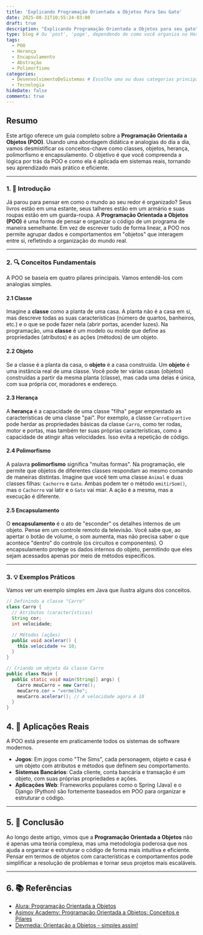 ```yaml
---
title: 'Explicando Programação Orientada a Objetos Para Seu Gato'
date: 2025-08-31T10:55:24-03:00
draft: true
description: "Explicando Programação Orientada a Objetos para seu gato"
type: blog # Ou 'post', 'page', dependendo de como você organiza no Hextra
tags:
  - POO
  - Herença
  - Encapsulamento
  - Abstração
  - Polimorfismo
categories:
  - DesenvolvimentoDeSistemas # Escolha uma ou duas categorias principais
  - Tecnologia
hideDate: false
comments: true
---
```


## Resumo

Este artigo oferece um guia completo sobre a **Programação Orientada a Objetos (POO)**. Usando uma abordagem didática e analogias do dia a dia, vamos desmistificar os conceitos-chave como classes, objetos, herança, polimorfismo e encapsulamento. O objetivo é que você compreenda a lógica por trás da POO e como ela é aplicada em sistemas reais, tornando seu aprendizado mais prático e eficiente.

---

### **1. 🧠 Introdução**

Já parou para pensar em como o mundo ao seu redor é organizado? Seus livros estão em uma estante, seus talheres estão em um armário e suas roupas estão em um guarda-roupa. A **Programação Orientada a Objetos (POO)** é uma forma de pensar e organizar o código de um programa de maneira semelhante. Em vez de escrever tudo de forma linear, a POO nos permite agrupar dados e comportamentos em "objetos" que interagem entre si, refletindo a organização do mundo real.

---

### **2. 🔍 Conceitos Fundamentais**

A POO se baseia em quatro pilares principais. Vamos entendê-los com analogias simples.

#### **2.1 Classe**
Imagine a **classe** como a planta de uma casa. A planta não é a casa em si, mas descreve todas as suas características (número de quartos, banheiros, etc.) e o que se pode fazer nela (abrir portas, acender luzes). Na programação, uma **classe** é um modelo ou molde que define as propriedades (atributos) e as ações (métodos) de um objeto.

#### **2.2 Objeto**
Se a classe é a planta da casa, o **objeto** é a casa construída. Um **objeto** é uma instância real de uma classe. Você pode ter várias casas (objetos) construídas a partir da mesma planta (classe), mas cada uma delas é única, com sua própria cor, moradores e endereço.

#### **2.3 Herança**
A **herança** é a capacidade de uma classe "filha" pegar emprestado as características de uma classe "pai". Por exemplo, a classe `CarroEsportivo` pode herdar as propriedades básicas da classe `Carro`, como ter rodas, motor e portas, mas também ter suas próprias características, como a capacidade de atingir altas velocidades. Isso evita a repetição de código.

#### **2.4 Polimorfismo**
A palavra **polimorfismo** significa "muitas formas". Na programação, ele permite que objetos de diferentes classes respondam ao mesmo comando de maneiras distintas. Imagine que você tem uma classe `Animal` e duas classes filhas: `Cachorro` e `Gato`. Ambas podem ter o método `emitirSom()`, mas o `Cachorro` vai latir e o `Gato` vai miar. A ação é a mesma, mas a execução é diferente.

#### **2.5 Encapsulamento**
O **encapsulamento** é o ato de "esconder" os detalhes internos de um objeto. Pense em um controle remoto da televisão. Você sabe que, ao apertar o botão de volume, o som aumenta, mas não precisa saber o que acontece "dentro" do controle (os circuitos e componentes). O encapsulamento protege os dados internos do objeto, permitindo que eles sejam acessados apenas por meio de métodos específicos.

---

### **3. 💡 Exemplos Práticos**

Vamos ver um exemplo simples em Java que ilustra alguns dos conceitos.

```java
// Definindo a classe "Carro"
class Carro {
  // Atributos (características)
  String cor;
  int velocidade;

  // Métodos (ações)
  public void acelerar() {
    this.velocidade += 10;
  }
}

// Criando um objeto da classe Carro
public class Main {
  public static void main(String[] args) {
    Carro meuCarro = new Carro();
    meuCarro.cor = "vermelho";
    meuCarro.acelerar(); // A velocidade agora é 10
  }
}
```

## 4. 🧱 Aplicações Reais

A POO está presente em praticamente todos os sistemas de software modernos.

* **Jogos**: Em jogos como "The Sims", cada personagem, objeto e casa é um objeto com atributos e métodos que definem seu comportamento.
* **Sistemas Bancários**: Cada cliente, conta bancária e transação é um objeto, com suas próprias propriedades e ações.
* **Aplicações Web**: Frameworks populares como o Spring (Java) e o Django (Python) são fortemente baseados em POO para organizar e estruturar o código.

---

## 5. 🧾 Conclusão

Ao longo deste artigo, vimos que a **Programação Orientada a Objetos** não é apenas uma teoria complexa, mas uma metodologia poderosa que nos ajuda a organizar e estruturar o código de forma mais intuitiva e eficiente. Pensar em termos de objetos com características e comportamentos pode simplificar a resolução de problemas e tornar seus projetos mais escaláveis.

---

## 6. 📚 Referências

* [Alura: Programação Orientada a Objetos](https://www.alura.com.br/artigos/poo-programacao-orientada-a-objetos)
* [Asimov Academy: Programação Orientada a Objetos: Conceitos e Pilares](https://hub.asimov.academy/blog/programacao-orientada-a-objetos-conceito-e-pilares/)
* [Devmedia: Orientação a Objetos - simples assim! ](https://www.devmedia.com.br/orientacao-a-objetos-simples-assim/3254)